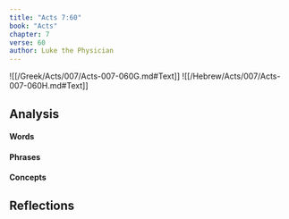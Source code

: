 ```yaml
---
title: "Acts 7:60"
book: "Acts"
chapter: 7
verse: 60
author: Luke the Physician
---
```

![[/Greek/Acts/007/Acts-007-060G.md#Text]]
![[/Hebrew/Acts/007/Acts-007-060H.md#Text]]

## Analysis

#### Words

#### Phrases

#### Concepts

## Reflections

